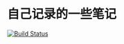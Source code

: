 # 自己记录的一些笔记
[![Build Status](https://travis-ci.org/Brian-It/notebook.svg?branch=master)](https://travis-ci.org/Brian-It/notebook)
